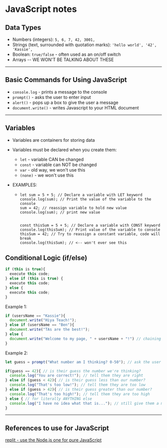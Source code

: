 # JavaScript notes

## Data Types

* Numbers (integers): `5, 6, 7, 42, 3001,` 
* Strings (text, surrounded with quotation marks): `'hello world', '42', 'Kassie',`
* Boolean: `true/false` - often used as an on/off switch
* Arrays -- WE WON'T BE TALKING ABOUT THESE

---

## Basic Commands for Using JavaScript

* `console.log` - prints a message to the console
* `prompt()` - asks the user to enter input
* `alert()` - pops up a box to give the user a message
* `document.write()` - writes Javascript to your HTML document

---

## Variables

* Variables are containers for storing data
* Variables must be declared when you create them:
  * `let` - variable CAN be changed
  * `const` - variable can NOT be changed
  * `var` - old way, we won't use this
  * `(none)` - we won't use this

* EXAMPLES:

  * ```JS
    let sum = 5 + 5; // Declare a variable with LET keyword
    console.log(sum); // Print the value of the variable to the console
    sum = 42; // reassign variable to hold new value
    console.log(sum); // print new value

    
    const thisSum = 5 + 5; // Declare a variable with CONST keyword
    console.log(thisSum); // Print value of the variable to console
    thisSum = 42; // Try to reassign a constant variable, code will break
    console.log(thisSum); // <-- won't ever see this

## Conditional Logic (if/else)

```js
if (this is true){
  execute this code;
} else if (this is true) {
  execute this code;
} else {
  execute this code;
}
```

Example 1: 

```js
if (usersName == "Kassie"){
  document.write("Hiya Teach!");
} else if (usersName == "Ben"){
  document.write("TAs are the best!");
} else {
  document.write("Welcome to my page, " + usersName + "!") // chaining strings and variables together like this is called STRING CONCATENATION
}
```

Example 2:

```js
let guess = prompt("What number am I thinking? 0-50"); // ask the user to guess a number

if(guess == 42){ // is their guess the number we're thinking?
  console.log("You are correct!"); // tell them they are right
} else if (guess < 42){ // is their guess less than our number?
  console.log("That's too low!"); // tell them they are too low
} else if (guess > 42){ // is their guess greater than our number?
  console.log("That's too high!"); // tell them they are too high
} else { // for literally ANYTHING else
  console.log("I have no idea what that is..."); // still give them a message
}
```

---

## References to use for JavaScript

[replit - use the Node.js one for pure JavaScript](https://replit.com/~)
